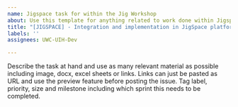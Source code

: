 ```yaml
---
name: Jigspace task for within the Jig Workshop
about: Use this template for anything related to work done within Jigspace
title: "[JIGSPACE] - Integration and implementation in JigSpace platform"
labels: ''
assignees: UWC-UIH-Dev

---
```


Describe the task at hand and use as many relevant material as possible including image, docx, excel sheets or links. Links can just be pasted as URL and use the preview feature before posting the issue. Tag label, priority, size and milestone including which sprint this needs to be completed.

